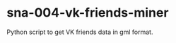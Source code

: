 sna-004-vk-friends-miner
========================

Python script to get VK friends data in gml format.
